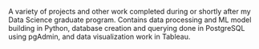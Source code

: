 A variety of projects and other work completed during or shortly after my Data Science graduate program. Contains data processing and ML model building in Python, database creation and querying done in PostgreSQL using pgAdmin, and data visualization work in Tableau. 
